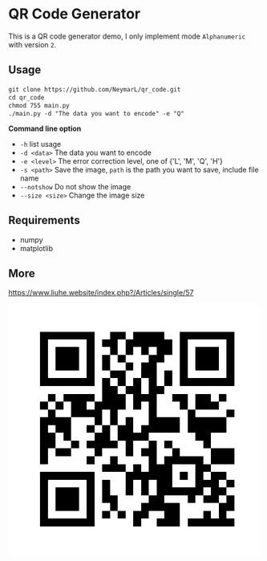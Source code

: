 # QR Code Generator

This is a QR code generator demo, I only implement mode `Alphanumeric` with version `2`.

## Usage

```
git clone https://github.com/NeymarL/qr_code.git
cd qr_code
chmod 755 main.py
./main.py -d "The data you want to encode" -e "Q"
```

**Command line option**

* `-h` list usage
* `-d <data>` The data you want to encode
* `-e <level>` The error correction level, one of {'L', 'M', 'Q', 'H'}
* `-s <path>` Save the image, `path` is the path you want to save, include file name
* `--notshow` Do not show the image
* `--size <size>` Change the image size

## Requirements

* numpy
* matplotlib

## More

https://www.liuhe.website/index.php?/Articles/single/57

![My Website](QR_CODE.png)


